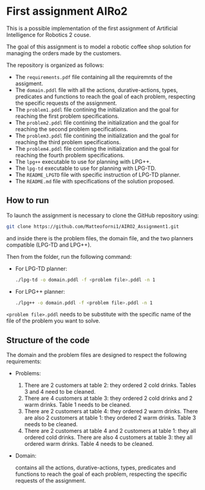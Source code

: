 First assignment AIRo2
================================

This is a possible implementation of the first assignment of Artificial Intelligence for Robotics 2 couse. 

The goal of this assignment is to model a robotic coffee shop solution for managing the orders made by the customers.

The repository is organized as follows:
* The `requirements.pdf` file containing all the requiremnts of the assigment.
* The `domain.pddl` file with all the actions, durative-actions, types, predicates and functions to reach the goal of each problem, respecting the specific requests of the assignment.
* The `problem1.pddl` file contining the initialization and the goal for reaching the first problem specifications.
* The `problem2.pddl` file contining the initialization and the goal for reaching the second problem specifications.
* The `problem3.pddl` file contining the initialization and the goal for reaching the third problem specifications.
* The `problem4.pddl` file contining the initialization and the goal for reaching the fourth problem specifications.
* The `lpg++` executable to use for planning with LPG++.
* The `lpg-td` executable to use for planning with LPG-TD.
* The `README_LPGTD` file with specific instruction of LPG-TD planner.
* The `README.md` file with specifications of the solution proposed.

How to run
----------------------

To launch the assignment is necessary to clone the GitHub repository using:

```bash
git clone https://github.com/Matteoforni1/AIRO2_Assignment1.git
```

and inside there is the problem files, the domain file, and the two planners compatible (LPG-TD and LPG++).

Then from the folder, run the following command:

* For LPG-TD planner:
    ```bash
    ./lpg-td -o domain.pddl -f <problem file>.pddl -n 1
    ```

* For LPG++ planner:
    ```bash
    ./lpg++ -o domain.pddl -f <problem file>.pddl -n 1
    ```

`<problem file>.pddl` needs to be substitute with the specific name of the file of the problem you want to solve.

Structure of the code
----------------------

The domain and the problem files are designed to respect the following requirements:

* Problems:
    1. There are 2 customers at table 2: they ordered 2 cold drinks. Tables 3 and 4 need to be cleaned. 
    2. There are 4 customers at table 3: they ordered 2 cold drinks and 2 warm drinks. Table 1 needs to be cleaned.
    3. There are 2 customers at table 4: they ordered 2 warm drinks. There are also 2 customers at table 1: they ordered 2 warm drinks. Table 3 needs to be cleaned.
    4. There are 2 customers at table 4 and 2 customers at table 1: they all ordered cold drinks. There are also 4 customers at table 3: they all ordered warm drinks. Table 4 needs to be cleaned.
* Domain:

    contains all the actions, durative-actions, types, predicates and functions to reach the goal of each problem, respecting the specific requests of the assignment.

